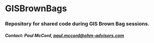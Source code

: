 # GISBrownBags
### Repository for shared code during GIS Brown Bag sessions.

##### Contact: Paul McCord, paul.mccord@ohm-advisors.com
